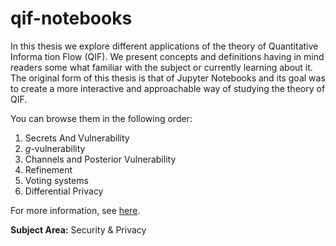 # qif-notebooks

In this thesis we explore different applications of the theory of Quantitative Informa
tion Flow (QIF). We present concepts and definitions having in mind readers some
what familiar with the subject or currently learning about it. The original form of this
thesis is that of Jupyter Notebooks and its goal was to create a more interactive
and approachable way of studying the theory of QIF.

You can browse them in the following order:

 1. Secrets And Vulnerability
 2. $g$-vulnerability 
 3. Channels and Posterior Vulnerability 
 4. Refinement
 5. Voting systems
 6. Differential Privacy 

For more information, see [here](https://pergamos.lib.uoa.gr/uoa/dl/object/2959445/file.pdf).

**Subject Area:** Security & Privacy
